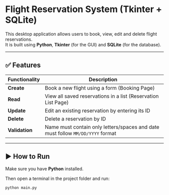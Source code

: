 # Flight Reservation System (Tkinter + SQLite)

This desktop application allows users to book, view, edit and delete flight reservations.  
It is built using **Python**, **Tkinter** (for the GUI) and **SQLite** (for the database).

---

## ✅ Features

| Functionality | Description |
|---------------|--------------------------------------------------------------|
| **Create**    | Book a new flight using a form (Booking Page)                |
| **Read**      | View all saved reservations in a list (Reservation List Page)|
| **Update**    | Edit an existing reservation by entering its ID              |
| **Delete**    | Delete a reservation by ID                                   |
| **Validation**| Name must contain only letters/spaces and date must follow `MM/DD/YYYY` format |

---

## ▶️ How to Run

Make sure you have **Python** installed.

Then open a terminal in the project folder and run:

```bash
python main.py
